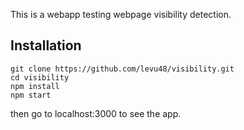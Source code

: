 This is a webapp testing webpage visibility detection.

## Installation

```
git clone https://github.com/levu48/visibility.git
cd visibility
npm install
npm start
```

then go to localhost:3000 to see the app.